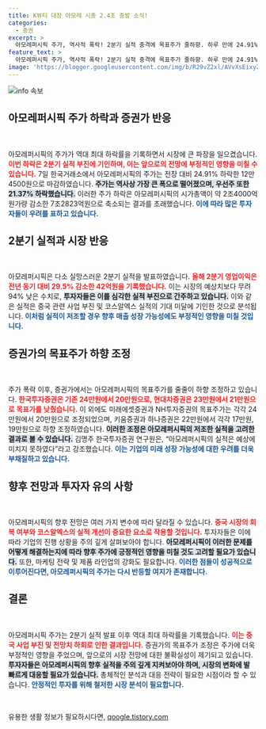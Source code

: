 ```yaml
---
title: K뷰티 대장 아모레 시총 2.4조 증발 소식!
categories:
  - 증권
excerpt: >
  아모레퍼시픽 주가, 역사적 폭락! 2분기 실적 충격에 목표주가 줄하향. 하루 만에 24.91% 하락하며 2조4000억원 증발! 증권가는 우울한 전망을 내놓고 있다. 클릭해 더 자세한 이야기를 확인하세요!
feature_text: >
  아모레퍼시픽 주가, 역사적 폭락! 2분기 실적 충격에 목표주가 줄하향. 하루 만에 24.91% 하락하며 2조4000억원 증발! 증권가는 우울한 전망을 내놓고 있다. 클릭해 더 자세한 이야기를 확인하세요!
image: 'https://blogger.googleusercontent.com/img/b/R29vZ2xl/AVvXsEixyZcFfHzMRdzZMjFBmAUKJYCLCGyLL1o632UiGVXcaFdKo_bkvkuCioo0uUKlGfBVcT3P84aROyZIXSBEx3Aw5nCQ3pTgDom1WDC4m8eifvWiAmWEEVb4x6G_l8C0QH225ldMjyaFvpxGEBGNO37VmDTDMHGhJPq73UglMfDca1-0aw/s1600/blogspot.png'
---
```


<p><img src="https://blogger.googleusercontent.com/img/b/R29vZ2xl/AVvXsEixyZcFfHzMRdzZMjFBmAUKJYCLCGyLL1o632UiGVXcaFdKo_bkvkuCioo0uUKlGfBVcT3P84aROyZIXSBEx3Aw5nCQ3pTgDom1WDC4m8eifvWiAmWEEVb4x6G_l8C0QH225ldMjyaFvpxGEBGNO37VmDTDMHGhJPq73UglMfDca1-0aw/s1600/blogspot.png" alt="info 속보" /></p>

<h2 data-ke-size="size26">아모레퍼시픽 주가 하락과 증권가 반응</h2>

<p data-ke-size="size16">&nbsp;</p>

<p>아모레퍼시픽의 주가가 역대 최대 하락률을 기록하면서 시장에 큰 파장을 일으켰습니다. <b><span style="color: #ee2323;">이번 하락은 2분기 실적 부진에 기인하며, 이는 앞으로의 전망에 부정적인 영향을 미칠 수 있습니다.</span></b> 7일 한국거래소에서 아모레퍼시픽의 주가는 전장 대비 24.91% 하락한 12만4500원으로 마감하였습니다. <b><span style="background-color: #21538527;">주가는 역사상 가장 큰 폭으로 떨어졌으며, 우선주 또한 21.37% 하락했습니다.</span></b> 이러한 주가 하락은 아모레퍼시픽의 시가총액이 약 2조4000억원가량 감소한 7조2823억원으로 축소되는 결과를 초래했습니다. <b><span style="color: #1a5490;">이에 따라 많은 투자자들이 우려를 표하고 있습니다.</span></b></p>

<h2 data-ke-size="size26">2분기 실적과 시장 반응</h2>

<p data-ke-size="size16">&nbsp;</p>

<p>아모레퍼시픽은 다소 실망스러운 2분기 실적을 발표하였습니다. <b><span style="color: #ee2323;">올해 2분기 영업이익은 전년 동기 대비 29.5% 감소한 42억원을 기록했습니다.</span></b> 이는 시장의 예상치보다 무려 94% 낮은 수치로, <b><span style="background-color: #21538527;">투자자들은 이를 심각한 실적 부진으로 간주하고 있습니다.</span></b> 이와 같은 실적은 중국 관련 사업 부진 및 코스알엑스 실적의 기대 미달에 기인한 것으로 분석됩니다. <b><span style="color: #1a5490;">이처럼 실적이 저조할 경우 향후 매출 성장 가능성에도 부정적인 영향을 미칠 것입니다.</span></b></p>

<h2 data-ke-size="size26">증권가의 목표주가 하향 조정</h2>

<p data-ke-size="size16">&nbsp;</p>

<p>주가 폭락 이후, 증권가에서는 아모레퍼시픽의 목표주가를 줄줄이 하향 조정하고 있습니다. <b><span style="color: #ee2323;">한국투자증권은 기존 24만원에서 20만원으로, 현대차증권은 23만원에서 21만원으로 목표가를 낮췄습니다.</span></b> 이 외에도 미래에셋증권과 NH투자증권의 목표주가는 각각 24만원에서 20만원으로 조정되었으며, 키움증권과 하나증권은 22만원에서 각각 17만원, 19만원으로 하향 조정하였습니다. <b><span style="background-color: #21538527;">이러한 조정은 아모레퍼시픽의 저조한 실적을 고려한 결과로 볼 수 있습니다.</span></b> 김명주 한국투자증권 연구원은, “아모레퍼시픽의 실적은 예상에 미치지 못하였다”라고 강조했습니다. <b><span style="color: #1a5490;">이는 기업의 미래 성장 가능성에 대한 우려를 더욱 부채질하고 있습니다.</span></b></p>

<h2 data-ke-size="size26">향후 전망과 투자자 유의 사항</h2>

<p data-ke-size="size16">&nbsp;</p>

<p>아모레퍼시픽의 향후 전망은 여러 가지 변수에 따라 달라질 수 있습니다. <b><span style="color: #ee2323;">중국 시장의 회복 여부와 코스알엑스의 실적 개선이 중요한 요소로 작용할 것입니다.</span></b> 투자자들은 이에 따라 기업의 진행 상황을 주의 깊게 살펴보아야 합니다. <b><span style="background-color: #21538527;">아모레퍼시픽이 이러한 문제를 어떻게 해결하는지에 따라 향후 주가에 긍정적인 영향을 미칠 것도 고려할 필요가 있습니다.</span></b> 또한, 마케팅 전략 및 제품 라인업의 강화도 필요합니다. <b><span style="color: #1a5490;">이러한 점들이 성공적으로 이루어진다면, 아모레퍼시픽의 주가는 다시 반등할 여지가 존재합니다.</span></b></p>

<h2 data-ke-size="size26">결론</h2>

<p data-ke-size="size16">&nbsp;</p>

<p>아모레퍼시픽 주가는 2분기 실적 발표 이후 역대 최대 하락률을 기록했습니다. <b><span style="color: #ee2323;">이는 중국 사업 부진 및 전망치 하회로 인한 결과입니다.</span></b> 증권가의 목표주가 조정은 주가에 더욱 부정적인 영향을 주었으며, 앞으로의 시장 전망에 대한 불확실성이 제기되고 있습니다. <b><span style="background-color: #21538527;">투자자들은 아모레퍼시픽의 향후 실적을 주의 깊게 지켜보아야 하며, 시장의 변화에 발 빠르게 대응할 필요가 있습니다.</span></b> 총체적인 분석과 대응 전략이 필요한 시점이라 할 수 있습니다. <b><span style="color: #1a5490;">안정적인 투자를 위해 철저한 시장 분석이 필요합니다.</span></b></p>

<p data-ke-size="size16">&nbsp;</p>
유용한 생활 정보가 필요하시다면, <a href="https://qoogle.tistory.com" rel="dofollow">qoogle.tistory.com</a>


